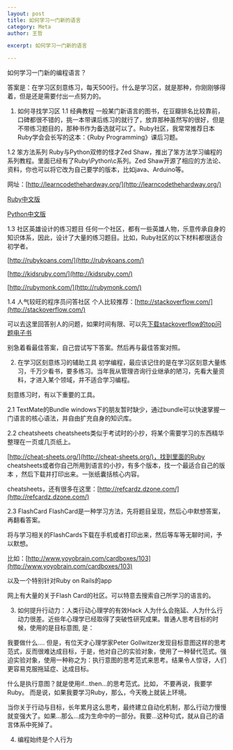 ```yaml
---
layout: post
title: 如何学习一门新的语言
category: Meta
author: 王哲

excerpt: 如何学习一门新的语言

---
```


如何学习一门新的编程语言？

答案是：在学习区刻意练习，每天500行。什么是学习区，就是那种，你刚刚够得着，但是还是需要付出一点努力的。

1. 如何寻找学习区
1.1 经典教程
一般某门新语言的图书，在豆瓣排名比较靠前，口碑都很不错的，挑一本带课后练习的就行了，放弃那种虽然写的很好，但是不带练习题目的，那种书作为备选就可以了。Ruby社区，我常常推荐日本Ruby学会会长写的这本：《Ruby Programming》课后习题。

1.2 笨方法系列
Ruby与Python双修的怪才Zed Shaw，推出了笨方法学习编程的系列教程。里面已经有了Ruby\Python\c系列。Zed Shaw开源了相应的方法论、资料，你也可以将它改为自己要学的版本，比如java、Arduino等。

网址：[http://learncodethehardway.org/](http://learncodethehardway.org/)

[Ruby中文版](http://lrthw.github.com/)

[Python中文版](http://readthedocs.org/docs/learn-python-the-hard-way-zh_cn-translation/en/latest/index.html)

1.3 社区英雄设计的练习题目
任何一个社区，都有一些英雄人物，乐意传承自身的知识体系，因此，设计了大量的练习题目。比如，Ruby社区的以下材料都很适合初学者。

[http://rubykoans.com/](http://rubykoans.com/)

[http://kidsruby.com/](http://kidsruby.com/)

[http://rubymonk.com/](http://rubymonk.com/)

1.4 人气较旺的程序员问答社区
个人比较推荐：[http://stackoverflow.com/](http://stackoverflow.com/)

可以去这里回答别人的问题，如果时间有限、可以先[下载stackoverflow的top问题电子书](http://hewgill.com/~greg/stackoverflow/ebooks/)

别急着看最佳答案，自己尝试写下答案。然后再与最佳答案对照。

2. 在学习区刻意练习的辅助工具
初学编程，最应该记住的是在学习区刻意大量练习，千万少看书，要多练习。当年我从管理咨询行业继承的陋习，先看大量资料，才进入某个领域，并不适合学习编程。

刻意练习时，有以下重要的工具。

2.1 TextMate的Bundle
windows下的朋友暂时缺少，通过bundle可以快速掌握一门语言的核心语法，并自由扩充自身的知识库。

2.2 cheatsheets
cheatsheets类似于考试时的小抄，将某个需要学习的东西精华整理在一页或几页纸上。

[http://cheat-sheets.org/](http://cheat-sheets.org/)，找到里面的Ruby cheatsheets或者你自己所用到语言的小抄，有多个版本，找一个最适合自己的版本 ，然后下载并打印出来。一张纸囊括核心内容。

cheatsheets，还有很多在这里：[http://refcardz.dzone.com/](http://refcardz.dzone.com/)

2.3 FlashCard
FlashCard是一种学习方法，先将题目呈现，然后心中默想答案，再翻看答案。

将与学习相关的FlashCards下载在手机或者打印出来，然后等车等无聊时间，予以默想。

比如：[http://www.yoyobrain.com/cardboxes/103](http://www.yoyobrain.com/cardboxes/103)

以及一个特别针对Ruby on Rails的app

网上有大量的关于Flash Card的社区。可以特意去搜索自己所学习的语言的。

3. 如何提升行动力：人类行动心理学的有效Hack
人为什么会拖延、人为什么行动力很差。近些年心理学已经取得了突破性研究成果。普通人思考目标的时候，使用的是目标意图, 是：

我要做什么....
但是，有位天才心理学家Peter Gollwitzer发现目标意图这样的思考范式，反而很难达成目标，于是，他对自己的实验对象，使用了一种替代范式。强迫实验对象，使用一种称之为：执行意图的思考范式来思考。结果令人惊讶，人们更容易克服拖延症、达成目标。

什么是执行意图？就是使用if...then...的思考范式。比如， 不要再说，我要学Ruby。 而是说，如果我要学习Ruby，那么，今天晚上就装上环境。

当你关于行动与目标，长年累月这么思考，最终建立自动化机制，那么行动力慢慢就变强大了。如果...那么...成为生命中的一部分。我要...这种句式，就从自己的语言体系中死掉了。

4. 编程始终是个人行为
